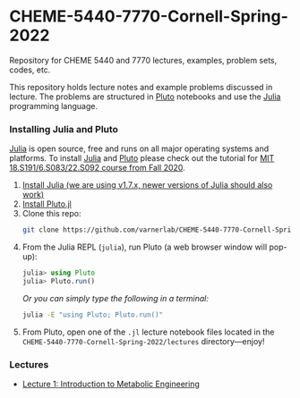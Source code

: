 # CHEME-5440-7770-Cornell-Spring-2022
Repository for CHEME 5440 and 7770 lectures, examples, problem sets, codes, etc. 

This repository holds lecture notes and example problems discussed in lecture. The problems are structured in [Pluto](https://github.com/fonsp/Pluto.jl) notebooks and use the [Julia](https://julialang.org) programming language. 

### Installing Julia and Pluto
[Julia](https://julialang.org) is open source, free and runs on all major operating systems and platforms. To install 
[Julia](https://julialang.org) and [Pluto](https://github.com/fonsp/Pluto.jl) please check out the tutorial for 
[MIT 18.S191/6.S083/22.S092 course from Fall 2020](https://computationalthinking.mit.edu/Fall20/installation/).

1. [Install Julia (we are using v1.7.x, newer versions of Julia should also work)](https://julialang.org/downloads/)
1. [Install Pluto.jl](https://github.com/fonsp/Pluto.jl#installation)
1. Clone this repo:
    ```bash
    git clone https://github.com/varnerlab/CHEME-5440-7770-Cornell-Spring-2022.git
    ```
1. From the Julia REPL (`julia`), run Pluto (a web browser window will pop-up):
    ```julia
    julia> using Pluto
    julia> Pluto.run()
    ```
    _Or you can simply type the following in a terminal:_
    ```bash
    julia -E "using Pluto; Pluto.run()"
    ```
1. From Pluto, open one of the `.jl` lecture notebook files located in the `CHEME-5440-7770-Cornell-Spring-2022/lectures` directory—enjoy!

### Lectures

* [Lecture 1: Introduction to Metabolic Engineering](https://htmlview.glitch.me/?https://github.com/varnerlab/CHEME-5440-7770-Cornell-Spring-2022/blob/main/html/Lecture-1-5440-7770-S2022.jl.html)
